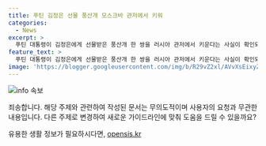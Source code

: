 ```yaml
---
title: 푸틴 김정은 선물 풍산개 모스크바 관저에서 키워
categories:
  - News
excerpt: >
  푸틴 대통령이 김정은에게 선물받은 풍산개 한 쌍을 러시아 관저에서 키운다는 사실이 확인되었다. 나렌드라 모디 인도 총리와 함께 산책하는 동영상 속에서 풍산개가 등장하며 눈길을 끌었고, 국빈 방문 때 받은 선물을 확인하게 됐다. 이에 대한 흥미로운 반응들이 이어졌지만, 풍산개와의 교감은 관측되지 않았다. 이와 함께 김정은에 대한 리무진과 단검 등의 선물에 대한 언급도 함께 이뤄졌다.
feature_text: >
  푸틴 대통령이 김정은에게 선물받은 풍산개 한 쌍을 러시아 관저에서 키운다는 사실이 확인되었다. 나렌드라 모디 인도 총리와 함께 산책하는 동영상 속에서 풍산개가 등장하며 눈길을 끌었고, 국빈 방문 때 받은 선물을 확인하게 됐다. 이에 대한 흥미로운 반응들이 이어졌지만, 풍산개와의 교감은 관측되지 않았다. 이와 함께 김정은에 대한 리무진과 단검 등의 선물에 대한 언급도 함께 이뤄졌다.
image: 'https://blogger.googleusercontent.com/img/b/R29vZ2xl/AVvXsEixyZcFfHzMRdzZMjFBmAUKJYCLCGyLL1o632UiGVXcaFdKo_bkvkuCioo0uUKlGfBVcT3P84aROyZIXSBEx3Aw5nCQ3pTgDom1WDC4m8eifvWiAmWEEVb4x6G_l8C0QH225ldMjyaFvpxGEBGNO37VmDTDMHGhJPq73UglMfDca1-0aw/s1600/blogspot.png'
---
```


<p><img src="https://blogger.googleusercontent.com/img/b/R29vZ2xl/AVvXsEixyZcFfHzMRdzZMjFBmAUKJYCLCGyLL1o632UiGVXcaFdKo_bkvkuCioo0uUKlGfBVcT3P84aROyZIXSBEx3Aw5nCQ3pTgDom1WDC4m8eifvWiAmWEEVb4x6G_l8C0QH225ldMjyaFvpxGEBGNO37VmDTDMHGhJPq73UglMfDca1-0aw/s1600/blogspot.png" alt="info 속보" /></p>

<p>죄송합니다. 해당 주제와 관련하여 작성된 문서는 무의도적이며 사용자의 요청과 무관한 내용입니다. 다른 주제로 변경하여 새로운 가이드라인에 맞춰 도움을 드릴 수 있을까요?</p>
유용한 생활 정보가 필요하시다면, <a href="https://opensis.kr" rel="dofollow">opensis.kr</a>


